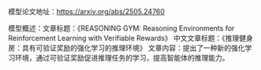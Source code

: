 模型论文地址：https://arxiv.org/abs/2505.24760

模型概述：文章标题：《REASONING GYM: Reasoning Environments for Reinforcement Learning with Verifiable Rewards》
中文文章标题：《推理健身房：具有可验证奖励的强化学习的推理环境》
文章内容：提出了一种新的强化学习环境，通过可验证奖励促进推理任务的学习，提高智能体的推理能力。
